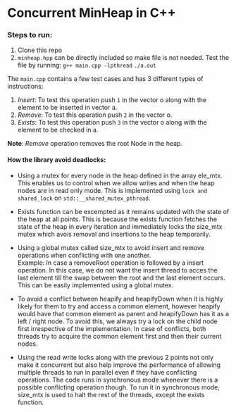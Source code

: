 # Concurrent MinHeap in C++

### Steps to run:
1. Clone this repo
2. ```minheap.hpp``` can be directly included so make file is not needed. Test the file by running: 
    ```g++ main.cpp -lpthread```
    ```./a.out```

The ```main.cpp``` contains a few test cases and has 3 different types of instructions:
1. *Insert*: To test this operation push ```1``` in the vector o along with the element to be inserted in vector a.
2. *Remove*: To test this operation push ```2``` in the vector o.
3. *Exists*: To test this operation push ```3``` in the vector o along with the element to be checked in  a.

**Note**: *Remove* operation removes the root Node in the heap.

#### How the library avoid deadlocks:

* Using a mutex for every node in the heap defined in the array ele_mtx. This enables us to control when we allow writes and when the heap nodes are in read only mode. This is implemented using ```lock and shared_lock``` on ```std::__shared_mutex_pthread```.

* Exists function can be excempted as it remains updated with the state of the heap at all points. This is because the exists function fetches the state of the heap in every iteration and immediately locks the size_mtx mutex which avois removal and insertions to the heap temporarily.

* Using a global mutex called size_mtx to avoid insert and remove operations when conflicting with one another.  
Example: In case a removeRoot operation is followed by a insert operation.
In this case, we do not want the insert thread to acces the last element till the swap between the root and the last element occurs. This can be easily implemented using a global mutex.

* To avoid a conflict between heapify and heapifyDown when it is highly likely for them to try and access a common element, however heapify would have that common element as parent and heapifyDown has it as a left / right node. To avoid this, we always try a lock on the child node first irrespective of the implementation. In case of conflicts, both threads try to acquire the common element first and then their current nodes. 

* Using the read write locks along with the previous 2 points not only make it concurrent but also help improve the performance of allowing multiple threads to run in parallel even if they have conflicting operations. The code runs in synchronous mode whenever there is a possible conflicting operation though. To run it in synchronous mode, size_mtx is used to halt the rest of the threads, except the exists function.